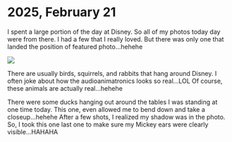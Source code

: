 # 2025, February 21

I spent a large portion of the day at Disney. So all of my photos today day were from there. I had a few that I really loved. But there was only one that landed the position of featured photo...hehehe

![](/photos/photo-a-day/2025/02/media/IMG_6342.jpeg)

There are usually birds, squirrels, and rabbits that hang around Disney. I often joke about how the audioanimatronics looks so real...LOL Of course, these animals are actually real...hehehe

There were some ducks hanging out around the tables I was standing at one time today. This one, even allowed me to bend down and take a closeup...hehehe After a few shots, I realized my shadow was in the photo. So, I took this one last one to make sure my Mickey ears were clearly visible...HAHAHA
